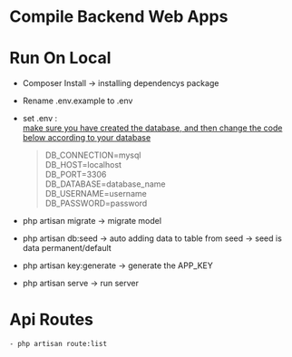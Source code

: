 # Compile Backend Web Apps

# Run On Local
  - Composer Install -> installing dependencys package
  - Rename .env.example to .env
  - set .env : <br>
      <u> make sure you have created the database, and then change the code below according to your database</u>

      > DB_CONNECTION=mysql <br>
      > DB_HOST=localhost <br>
      > DB_PORT=3306 <br>
      > DB_DATABASE=database_name <br>
      > DB_USERNAME=username <br>
      > DB_PASSWORD=password

  - php artisan migrate -> migrate model
  - php artisan db:seed -> auto adding data to table from seed -> seed is data permanent/default
  - php artisan key:generate -> generate the APP_KEY 
  - php artisan serve -> run server

# Api Routes

    - php artisan route:list